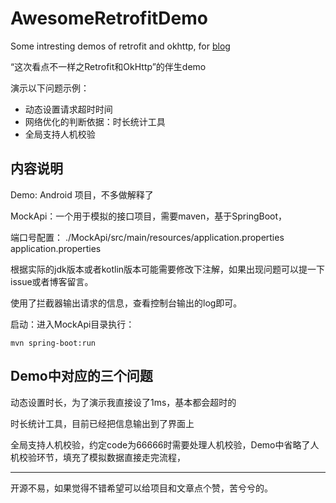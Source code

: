 # AwesomeRetrofitDemo
Some intresting demos of retrofit and okhttp, for [blog](https://juejin.im/post/6860064769534394381)

“这次看点不一样之Retrofit和OkHttp”的伴生demo

演示以下问题示例：

* 动态设置请求超时时间
* 网络优化的判断依据：时长统计工具
* 全局支持人机校验



## 内容说明

Demo: Android 项目，不多做解释了

MockApi：一个用于模拟的接口项目，需要maven，基于SpringBoot，

端口号配置：
./MockApi/src/main/resources/application.properties
application.properties

根据实际的jdk版本或者kotlin版本可能需要修改下注解，如果出现问题可以提一下issue或者博客留言。

使用了拦截器输出请求的信息，查看控制台输出的log即可。

启动：进入MockApi目录执行：

```
mvn spring-boot:run
```

## Demo中对应的三个问题

动态设置时长，为了演示我直接设了1ms，基本都会超时的

时长统计工具，目前已经把信息输出到了界面上

全局支持人机校验，约定code为66666时需要处理人机校验，Demo中省略了人机校验环节，填充了模拟数据直接走完流程，

---

开源不易，如果觉得不错希望可以给项目和文章点个赞，苦兮兮的。
